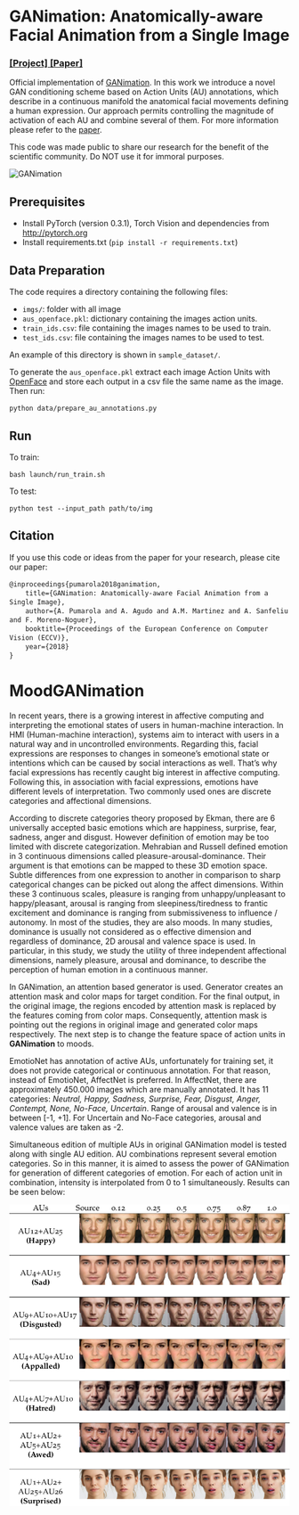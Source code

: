 # GANimation: Anatomically-aware Facial Animation from a Single Image
### [[Project]](http://www.albertpumarola.com/research/GANimation/index.html)[ [Paper]](https://arxiv.org/abs/1807.09251) 
Official implementation of [GANimation](http://www.albertpumarola.com/research/GANimation/index.html). In this work we introduce a novel GAN conditioning scheme based on Action Units (AU) annotations, which describe in a continuous manifold the anatomical facial movements defining a human expression. Our approach permits controlling the magnitude of activation of each AU and combine several of them. For more information please refer to the [paper](https://arxiv.org/abs/1807.09251).

This code was made public to share our research for the benefit of the scientific community. Do NOT use it for immoral purposes.

![GANimation](http://www.albertpumarola.com/images/2018/GANimation/teaser.png)

## Prerequisites
- Install PyTorch (version 0.3.1), Torch Vision and dependencies from http://pytorch.org
- Install requirements.txt (```pip install -r requirements.txt```)

## Data Preparation
The code requires a directory containing the following files:
- `imgs/`: folder with all image
- `aus_openface.pkl`: dictionary containing the images action units.
- `train_ids.csv`: file containing the images names to be used to train.
- `test_ids.csv`: file containing the images names to be used to test.

An example of this directory is shown in `sample_dataset/`.

To generate the `aus_openface.pkl` extract each image Action Units with [OpenFace](https://github.com/TadasBaltrusaitis/OpenFace/wiki/Action-Units) and store each output in a csv file the same name as the image. Then run:
```
python data/prepare_au_annotations.py
```

## Run
To train:
```
bash launch/run_train.sh
```
To test:
```
python test --input_path path/to/img
```

## Citation
If you use this code or ideas from the paper for your research, please cite our paper:
```
@inproceedings{pumarola2018ganimation,
    title={GANimation: Anatomically-aware Facial Animation from a Single Image},
    author={A. Pumarola and A. Agudo and A.M. Martinez and A. Sanfeliu and F. Moreno-Noguer},
    booktitle={Proceedings of the European Conference on Computer Vision (ECCV)},
    year={2018}
}
```
# MoodGANimation
In recent years, there is a growing interest in affective computing and interpreting the emotional states of users in human-machine interaction. In HMI (Human-machine interaction), systems aim to interact with users in a natural way and in uncontrolled environments. Regarding this, facial expressions are responses to changes in someone’s emotional state or intentions which can be caused by social interactions as well. That’s why facial expressions has recently caught big interest in affective computing. Following this, in association with facial expressions, emotions have different levels of interpretation. Two commonly used ones are discrete categories and affectional dimensions.  

According to discrete categories theory proposed by Ekman, there are 6 universally accepted basic emotions which are happiness, surprise, fear, sadness, anger and disgust. However definition of emotion may be too limited with discrete categorization. Mehrabian and Russell defined emotion in 3 continuous dimensions called pleasure-arousal-dominance. Their argument is that emotions can be mapped to these 3D emotion space. Subtle differences from one expression to another in comparison to sharp categorical changes can be picked out along the affect dimensions. Within these 3 continuous scales, pleasure is ranging from unhappy/unpleasant to happy/pleasant, arousal is ranging from sleepiness/tiredness to frantic excitement and dominance is ranging from submissiveness to influence / autonomy. In most of the studies, they are also moods. In many studies, dominance is usually not considered as o effective dimension and regardless of dominance, 2D arousal and valence space is used. In particular, in this study, we study the utility of three independent affectional dimensions, namely pleasure, arousal and dominance, to describe the perception of human emotion in a continuous manner.

In GANimation, an attention based generator is used. Generator creates an attention mask and color maps for target condition. For the final output, in the original image, the regions encoded by attention mask is replaced by the features coming from color maps. Consequently, attention mask is pointing out the regions in original image and generated color maps respectively. The next step is to change the feature space of action units in __GANimation__ to moods.

EmotioNet has annotation of active AUs, unfortunately for training set, it does not provide categorical or continuous annotation. For that reason, instead of EmotioNet, AffectNet is preferred. In AffectNet, there are approximately 450.000 images which are manually annotated. It has 11 categories: _Neutral, Happy, Sadness, Surprise, Fear, Disgust, Anger, Contempt, None, No-Face, Uncertain_. Range of arousal and valence is in between [-1, +1]. For Uncertain and No-Face categories, arousal and valence values are taken as -2.

Simultaneous edition of multiple AUs in original GANimation model is tested along with single AU edition. AU combinations represent several emotion categories. So in this manner, it is aimed to assess the power of GANimation for generation of different categories of emotion. For each of action unit in combination, intensity is interpolated from 0 to 1 simultaneously. Results can be seen below:

<img src="https://github.com/sevimcaliskann/MoodGANimation/blob/master/emotions_with_aus.png" width="600" align="middle">


